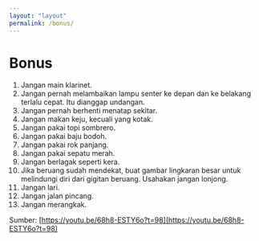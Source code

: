 ```yaml
---
layout: "layout"
permalink: /bonus/
---
```


# Bonus
1. Jangan main klarinet.
2. Jangan pernah melambaikan lampu senter ke depan dan ke belakang terlalu cepat. Itu dianggap undangan.
3. Jangan pernah berhenti menatap sekitar.
4. Jangan makan keju, kecuali yang kotak.
5. Jangan pakai topi sombrero.
6. Jangan pakai baju bodoh.
7. Jangan pakai rok panjang.
8. Jangan pakai sepatu merah.
9. Jangan berlagak seperti kera.
10. Jika beruang sudah mendekat, buat gambar lingkaran besar untuk melindungi diri dari gigitan beruang. Usahakan jangan lonjong.
11. Jangan lari.
12. Jangan jalan pincang.
13. Jangan merangkak.

Sumber: [https://youtu.be/68h8-ESTY6o?t=98](https://youtu.be/68h8-ESTY6o?t=98)